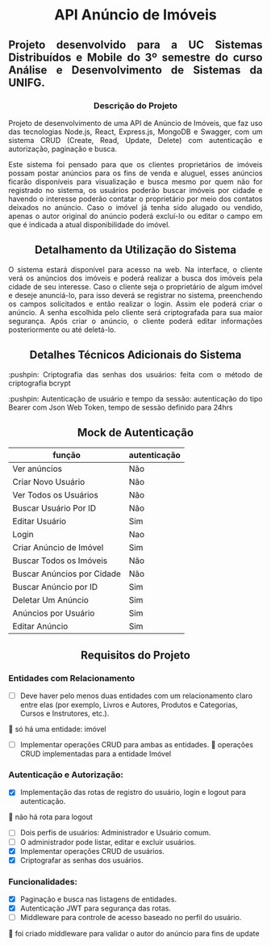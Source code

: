 <h1 align="center"> API Anúncio de Imóveis </h1>

<h2 align="justify"> Projeto desenvolvido para a UC Sistemas Distribuídos e Mobile do 3º semestre do curso Análise e Desenvolvimento de Sistemas da UNIFG. </h2>

<h3 align="center"> Descrição do Projeto </h3>
<p align="justify"> Projeto de desenvolvimento de uma API de Anúncio de Imóveis, que faz uso das tecnologias Node.js, React, Express.js, MongoDB e Swagger, com um sistema CRUD (Create, Read, Update, Delete) com autenticação e autorização, paginação e busca.</p>
<p align="justify">Este sistema foi pensado para que os clientes proprietários de imóveis possam postar anúncios para os fins de venda e aluguel, esses anúncios ficarão disponíveis para visualização e busca mesmo por quem não for registrado no sistema, os usuários poderão buscar imóveis por cidade e havendo o interesse poderão contatar o proprietário por meio dos contatos deixados no anúncio. Caso o imóvel já tenha sido alugado ou vendido, apenas o autor original do anúncio poderá excluí-lo ou editar o campo em que é indicada a atual disponibilidade do imóvel.</p>

<h2 align="center">Detalhamento da Utilização do Sistema</h2>

<p align="justify">O sistema estará disponível para acesso na web. Na interface, o cliente verá os anúncios dos imóveis e poderá realizar a busca dos imóveis pela cidade de seu interesse. Caso o cliente seja o proprietário de algum imóvel e deseje anunciá-lo, para isso deverá se registrar no sistema, preenchendo os campos solicitados e então realizar o login. Assim ele poderá criar o anúncio. A senha escolhida pelo cliente será criptografada para sua maior segurança. Após criar o anúncio, o cliente poderá editar informações posteriormente ou até deletá-lo.</p>

<h2 align="center">Detalhes Técnicos Adicionais do Sistema</h2>

<p align="justify"> :pushpin: Criptografia das senhas dos usuários: feita com o método de criptografia bcrypt </p>
<p align="justify"> :pushpin: Autenticação de usuário e tempo da sessão: autenticação do tipo Bearer com Json Web Token, tempo de sessão definido para 24hrs</p>

<h2 align="center">Mock de Autenticação</h2>

|função|autenticação|
| -------- | -------- |
|Ver anúncios|Não|
|Criar Novo Usuário|Não|
|Ver Todos os Usuários|Não|
|Buscar Usuário Por ID|Não|
|Editar Usuário|Sim|
|Login|Nao|
|Criar Anúncio de Imóvel|Sim|
|Buscar Todos os Imóveis|Não|
|Buscar Anúncios por Cidade|Não|
|Buscar Anúncio por ID|Sim|
|Deletar Um Anúncio|Sim|
|Anúncios por Usuário|Sim|
|Editar Anúncio|Sim|

<h2 align="center">Requisitos do Projeto</h2>

### Entidades com Relacionamento

- [ ] Deve haver pelo menos duas entidades com um relacionamento claro entre elas (por exemplo, Livros e Autores, Produtos e Categorias, Cursos e Instrutores, etc.).
      
:pushpin: só há uma entidade: imóvel

- [ ] Implementar operações CRUD para ambas as entidades.
:pushpin: operações CRUD implementadas para a entidade Imóvel

### Autenticação e Autorização:

- [X] Implementação das rotas de registro do usuário, login e logout para autenticação.
      
:pushpin: não há rota para logout

- [ ] Dois perfis de usuários: Administrador e Usuário comum.
- [ ] O administrador pode listar, editar e excluir usuários.
- [X] Implementar operações CRUD de usuários.
- [X] Criptografar as senhas dos usuários.

### Funcionalidades:

- [X] Paginação e busca nas listagens de entidades.
- [X] Autenticação JWT para segurança das rotas.
- [ ] Middleware para controle de acesso baseado no perfil do usuário.
      
:pushpin: foi criado middleware para validar o autor do anúncio para fins de update 






